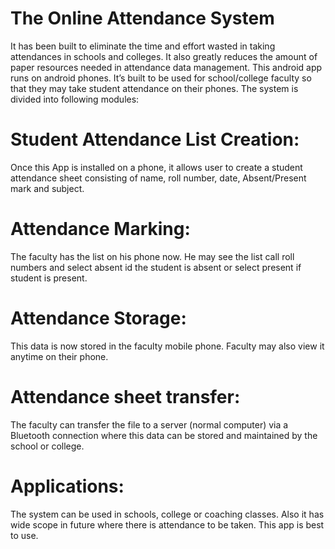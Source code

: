 # The Online Attendance System 
It has been built to eliminate the time and effort wasted in taking attendances in schools and colleges. It also greatly reduces the amount of paper resources needed in attendance data management. This android app runs on android phones. It’s built to be used for school/college faculty so that they may take student attendance on their phones. The system is divided into following modules:
# Student Attendance List Creation: 
Once this App is installed on a phone, it allows user to create a student attendance sheet consisting of name, roll number, date, Absent/Present mark and subject. 
# Attendance Marking: 
The faculty has the list on his phone now. He may see the list call roll numbers and select absent id the student is absent or select present if student is present. 
# Attendance Storage: 
This data is now stored in the faculty mobile phone. Faculty may also view it anytime on their phone.
# Attendance sheet transfer: 
The faculty can transfer the file to a server (normal computer) via a Bluetooth connection where this data can be stored and maintained by the school or college.
# Applications: 
The system can be used in schools, college or coaching classes. Also it has wide scope in future where there is attendance to be taken. This app is best to use.
